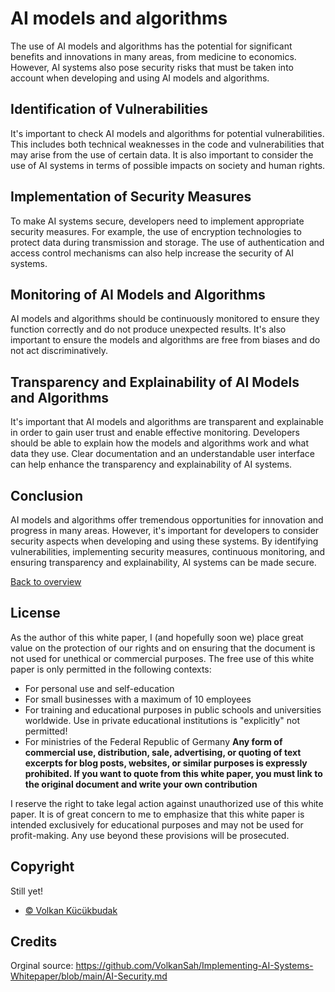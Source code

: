 # AI models and algorithms

The use of AI models and algorithms has the potential for significant benefits and innovations in many areas, from medicine to economics. However, AI systems also pose security risks that must be taken into account when developing and using AI models and algorithms.

## Identification of Vulnerabilities
It's important to check AI models and algorithms for potential vulnerabilities. This includes both technical weaknesses in the code and vulnerabilities that may arise from the use of certain data. It is also important to consider the use of AI systems in terms of possible impacts on society and human rights.

## Implementation of Security Measures
To make AI systems secure, developers need to implement appropriate security measures. For example, the use of encryption technologies to protect data during transmission and storage. The use of authentication and access control mechanisms can also help increase the security of AI systems.

## Monitoring of AI Models and Algorithms
AI models and algorithms should be continuously monitored to ensure they function correctly and do not produce unexpected results. It's also important to ensure the models and algorithms are free from biases and do not act discriminatively.

## Transparency and Explainability of AI Models and Algorithms
It's important that AI models and algorithms are transparent and explainable in order to gain user trust and enable effective monitoring. Developers should be able to explain how the models and algorithms work and what data they use. Clear documentation and an understandable user interface can help enhance the transparency and explainability of AI systems.

## Conclusion
AI models and algorithms offer tremendous opportunities for innovation and progress in many areas. However, it's important for developers to consider security aspects when developing and using these systems. By identifying vulnerabilities, implementing security measures, continuous monitoring, and ensuring transparency and explainability, AI systems can be made secure.


[Back to overview](README.md#Topics)

## License
As the author of this white paper, I (and hopefully soon we) place great value on the protection of our rights and on ensuring that the document is not used for unethical or commercial purposes. The free use of this white paper is only permitted in the following contexts:

- For personal use and self-education
- For small businesses with a maximum of 10 employees
- For training and educational purposes in public schools and universities worldwide. Use in private educational institutions is "explicitly" not permitted!
- For ministries of the Federal Republic of Germany
**Any form of commercial use, distribution, sale, advertising, or quoting of text excerpts for blog posts, websites, or similar purposes is expressly prohibited. If you want to quote from this white paper, you must link to the original document and write your own contribution**

I reserve the right to take legal action against unauthorized use of this white paper. It is of great concern to me to emphasize that this white paper is intended exclusively for educational purposes and may not be used for profit-making. Any use beyond these provisions will be prosecuted.

## Copyright
Still yet!
- [© Volkan Kücükbudak](https://github.com/volkansah)
## Credits
Orginal source: https://github.com/VolkanSah/Implementing-AI-Systems-Whitepaper/blob/main/AI-Security.md
